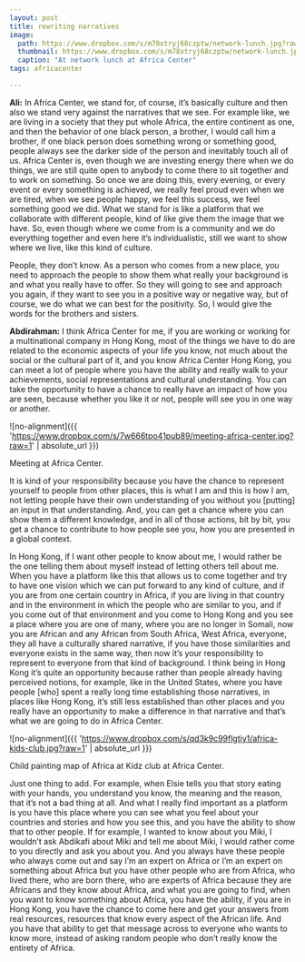 ```yaml
---
layout: post
title: rewriting narratives
image:
  path: https://www.dropbox.com/s/m78xtryj68czptw/network-lunch.jpg?raw=1
  thumbnail: https://www.dropbox.com/s/m78xtryj68czptw/network-lunch.jpg?raw=1
  caption: "At network lunch at Africa Center"
tags: africacenter

---
```


**Ali:** In Africa Center, we stand for, of course, it’s basically culture and then also we stand very against the narratives that we see. For example like, we are living in a society that they put whole Africa, the entire continent as one, and then the behavior of one black person, a brother, I would call him a brother, if one black person does something wrong or something good, people always see the darker side of the person and inevitably touch all of us. Africa Center is, even though we are investing energy there when we do things, we are still quite open to anybody to come there to sit together and to work on something. So once we are doing this, every evening, or every event or every something is achieved, we really feel proud even when we are tired, when we see people happy, we feel this success, we feel something good we did. What we stand for is like a platform that we collaborate with different people, kind of like give them the image that we have. So, even though where we come from is a community and we do everything together and even here it’s individualistic, still we want to show where we live, like this kind of culture. 

People, they don’t know. As a person who comes from a new place, you need to approach the people to show them what really your background is and what you really have to offer. So they will going to see and approach you again, if they want to see you in a positive way or negative way, but of course, we do what we can best for the positivity. So, I would give the words for the brothers and sisters.

**Abdirahman:** I think Africa Center for me, if you are working or working for a multinational company in Hong Kong, most of the things we have to do are related to the economic aspects of your life you know, not much about the social or the cultural part of it, and you know Africa Center Hong Kong, you can meet a lot of people where you have the ability and really walk to your achievements, social representations and cultural understanding. You can take the opportunity to have a chance to really have an impact of how you are seen, because whether you like it or not, people will see you in one way or another. 

![no-alignment]({{ 'https://www.dropbox.com/s/7w666tpo41pub89/meeting-africa-center.jpg?raw=1' | absolute_url }})
  <figcaption> Meeting at Africa Center. </figcaption>

It is kind of your responsibility because you have the chance to represent yourself to people from other places, this is what I am and this is how I am, not letting people have their own understanding of you without you [putting] an input in that understanding. And, you can get a chance where you can show them a different knowledge, and in all of those actions, bit by bit, you get a chance to contribute to how people see you, how you are presented in a global context.

In Hong Kong, if I want other people to know about me, I would rather be the one telling them about myself instead of letting others tell about me. When you have a platform like this that allows us to come together and try to have one vision which we can put forward to any kind of culture, and if you are from one certain country in Africa, if you are living in that country and in the environment in which the people who are similar to you, and if you come out of that environment and you come to Hong Kong and you see a place where you are one of many, where you are no longer in Somali, now you are African and any African from South Africa, West Africa, everyone, they all have a culturally shared narrative, if you have those similarities and everyone exists in the same way, then now it’s your responsibility to represent to everyone from that kind of background. I think being in Hong Kong it’s quite an opportunity because rather than people already having perceived notions, for example, like in the United States, where you have people [who] spent a really long time establishing those narratives, in places like Hong Kong, it’s still less established than other places and you really have an opportunity to make a difference in that narrative and that’s what we are going to do in Africa Center. 

![no-alignment]({{ 'https://www.dropbox.com/s/qd3k9c99flgtiy1/africa-kids-club.jpg?raw=1' | absolute_url }})
  <figcaption>Child painting map of Africa at Kidz club at Africa Center. </figcaption>

Just one thing to add. For example, when Elsie tells you that story eating with your hands, you understand you know, the meaning and the reason, that it’s not a bad thing at all. And what I really find important as a platform is you have this place where you can see what you feel about your countries and stories and how you see this, and you have the ability to show that to other people. If for example, I wanted to know about you Miki, I wouldn’t ask Abdikafi about Miki and tell me about Miki, I would rather come to you directly and ask you about you. And you always have these people who always come out and say I’m an expert on Africa or I’m an expert on something about Africa but you have other people who are from Africa, who lived there, who are born there, who are experts of Africa because they are Africans and they know about Africa, and what you are going to find, when you want to know something about Africa, you have the ability, if you are in Hong Kong, you have the chance to come here and get your answers from real resources, resources that know every aspect of the African life. And you have that ability to get that message across to everyone who wants to know more, instead of asking random people who don’t really know the entirety of Africa. 

